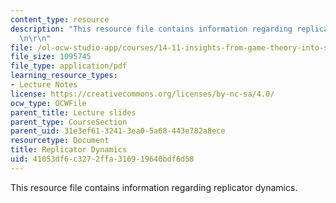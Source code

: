 ```yaml
---
content_type: resource
description: "This resource file contains information regarding replicator dynamics.\r\
  \n\r\n"
file: /ol-ocw-studio-app/courses/14-11-insights-from-game-theory-into-social-behavior-fall-2013/41053df6c3272ffa316919640bdf6d58_MIT14_11F13_Replica_dynam.pdf
file_size: 1095745
file_type: application/pdf
learning_resource_types:
- Lecture Notes
license: https://creativecommons.org/licenses/by-nc-sa/4.0/
ocw_type: OCWFile
parent_title: Lecture slides
parent_type: CourseSection
parent_uid: 31e3ef61-3241-3ea0-5a68-443e782a8ece
resourcetype: Document
title: Replicator Dynamics
uid: 41053df6-c327-2ffa-3169-19640bdf6d58
---
```

This resource file contains information regarding replicator dynamics.

